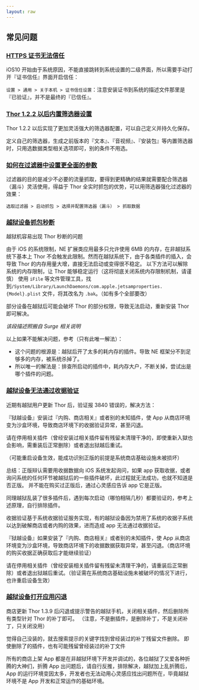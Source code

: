 ```yaml
---
layout: raw
---
```


## 常见问题

### [HTTPS 证书无法信任]()

iOS10 开始由于系统原因，不能直接跳转到系统设置的二级界面，所以需要手动打开『证书信任』界面开启信任：

`设置 > 通用 > 关于本机 > 证书信任设置`：注意安装证书到系统的描述文件那里是『已验证』，并不是最终的『已信任』。


### [Thor 1.2.2 以后内置筛选器设置]()

Thor 1.2.2 以后实现了更加灵活强大的筛选器配置，可以自己定义并持久化保存。

定义自己的筛选器，生成之前版本的『文本』、『音视频』、『安装包』等内置筛选器时，只用选数据类型相关选项即可，别的条件不用选。


### [如何在过滤器中设置更全面的参数]()

过滤器的目的是减少不必要的流量抓取，要得到更精确的结果就需要配合筛选器（漏斗）灵活使用，得益于 Thor 全实时抓包的优势，可以用筛选器强化过滤器的效果：

`选取过滤器 > 启动抓包 > 选择并配置筛选器（漏斗） > 抓取数据`


### [越狱设备抓包秒断]()

越狱机容易出现 Thor 秒断的问题

由于 iOS 的系统限制，NE 扩展类应用最多只允许使用 6MB 的内存，在非越狱系统下基本上 Thor 不会触发此限制。然而在越狱系统下，由于各类插件的插入，会导致 Thor 的内存用量大增，直接无法启动或变得很不稳定。
以下方法可以解除系统的内存限制，让 Thor 能够稳定运行（这将彻底关闭系统内存限制机制，请谨慎）
使用 `iFile` 等文件管理工具，找到`/System/Library/LaunchDaemons/com.apple.jetsamproperties.{Model}.plist` 文件，将其改名为 `.bak`。（如有多个全部要改）

部分设备在越狱后可能会破坏 Thor 的部分权限，导致无法启动，重新安装 Thor 即可解决。

*该段描述照搬自 Surge 相关说明*

以上如果不能解决问题，参考（只有此唯一解法）：
* 这个问题的根源是：越狱后开了太多的耗内存的插件。导致 NE 框架分不到足够多的内存，被系统杀掉了。
* 所以唯一的解法是：排查所启动的插件中，耗内存大户，不断关掉，尝试出是哪个插件的问题。


### [越狱设备无法通过收据验证]()

近期有越狱用户更新 Thor  后，验证报 3840 错误的，解决方法：

『狱越设备』安装过『内购、商店相关』或者别的未知插件，使 App 从商店环境变为沙盒环境，导致商店环境下的收据验证异常，甚至闪退。

请在停用相关插件（曾经安装过相关插件留有残留未清理干净的，即使重新入獄也会影响，需重装后正常删除）或者退出狱越后重试。

（可能重启设备生效，能成功识别正版的前提是系统商店基础设施未被损坏）

总结：正版辩认需要用收据数据向 iOS 系统发起询问，如果 app 获取收据，或者询问系统的任何环节被越狱后的一些插件破坏，此过程就无法成功，也就不知道是否正版。
并不能在购买过正版后，通过心灵感应告诉 app 它是正版。


同理越狱乱装了很多插件后，遇到每次启动（哪怕相隔几秒）都要验证的，参考上述原理，自行排除插件。

收据验证基于系统收据验证服务实现，有的越狱设备因为禁用了系统的收据子系统以达到破解商店或者内购的效果，进而造成 app 无法通过收据验证。

『狱越设备』如果安装了『内购、商店相关』或者别的未知插件，使 App 从商店环境变为沙盒环境，导致商店环境下的收据数据获取异常，甚至闪退。（商店环境的购买收据正确获取后才能继续验证）

请在停用相关插件（曾经安装相关插件留有残留未清理干净的，请重装后正常删除）或者退出狱越后重试。（验证需在系统商店基础设施未被破坏的情况下进行，也许重启设备生效）


### [越狱设备打开应用闪退]()

商店更新 Thor 1.3.9 后闪退或提示警告的越狱手机，关闭相关插件，然后删除所有类型针对 Thor 的补丁即可。
（注意，不是删插件，是删除补丁，不是关闭补丁，只关闭没用）

觉得自己没装的，就去搜索提示的关键字找到曾经装过的补丁残留文件删除。
即使删除了的插件，也有可能残留曾经装过的补丁文件

所有的商店上架 App 都是在非越狱环境下开发并调试的，各位越狱了又爱各种折腾的大神们，折腾 App 出问题后，请自行反推，排除解决，越狱加上乱折腾后，App 的运行环境变因太多，开发者也无法动用心灵感应找出问题所在，毕竟越狱环境不是 App 开发和正常运作的基础环境。